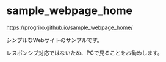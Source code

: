 # sample_webpage_home
https://progriro.github.io/sample_webpage_home/

シンプルなWebサイトのサンプルです。

レスポンシブ対応ではないため、PCで見ることをお勧めします。
